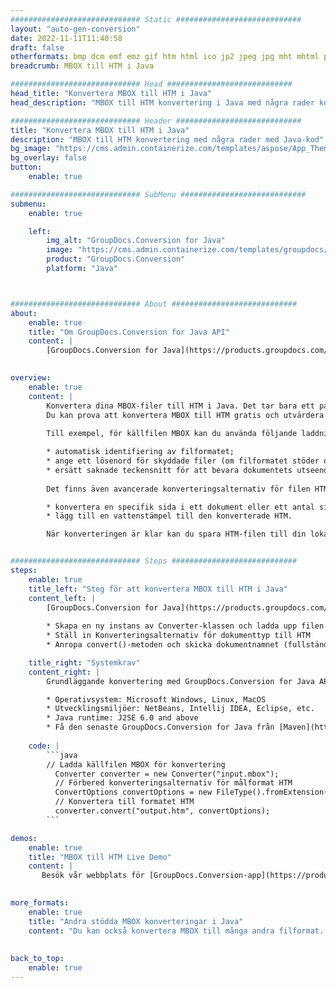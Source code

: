 ```yaml
---
############################# Static ############################
layout: "auto-gen-conversion"
date: 2022-11-11T11:40:58
draft: false
otherformats: bmp dcm emf emz gif htm html ico jp2 jpeg jpg mht mhtml png psb psd svg svgz tga tif tiff webp wmf wmz
breadcrumb: MBOX till HTM i Java

############################# Head ############################
head_title: "Konvertera MBOX till HTM i Java"
head_description: "MBOX till HTM konvertering i Java med några rader kod. Konvertera över 160 filformat med hjälp av GroupDocs dokumentkonverterings-API för Java"

############################# Header ############################
title: "Konvertera MBOX till HTM i Java"
description: "MBOX till HTM konvertering med några rader med Java-kod"
bg_image: "https://cms.admin.containerize.com/templates/aspose/App_Themes/V3/images/bg/header1.png"
bg_overlay: false
button:
    enable: true

############################# SubMenu ############################
submenu:
    enable: true

    left:
        img_alt: "GroupDocs.Conversion for Java"
        image: "https://cms.admin.containerize.com/templates/groupdocs/images/product-logos/90x90-noborder/groupdocs-conversion-java.png"
        product: "GroupDocs.Conversion"
        platform: "Java"



############################# About ############################
about:
    enable: true
    title: "Om GroupDocs.Conversion for Java API"
    content: |
        [GroupDocs.Conversion for Java](https://products.groupdocs.com/conversion/java/) är ett avancerat filformatkonverterings-API för konvertering mellan populära bild- och dokumentformat som Microsoft Office, OpenDocument, PDF, HTML, e-post, CAD. och mycket mer med bara några rader kod. Det inbyggda API:t upptäcker automatiskt formaten för originaldokumenten och erbjuder många alternativ för att anpassa de konverterade dokumenten. Tillsammans med funktionen att extrahera information från ett dokument, stöder den också cachelagring av konverteringsresultaten till den lokala disken som standard. Men alla typer av cachelagring kan stödjas genom att implementera lämpliga gränssnitt - Amazon S3, Dropbox, Google Drive, Windows Azure, Reddis eller andra.
    

overview:
    enable: true
    content: |
        Konvertera dina MBOX-filer till HTM i Java. Det tar bara ett par rader med Java-kod på valfri plattform, som Windows, Linux, macOS.
        Du kan prova att konvertera MBOX till HTM gratis och utvärdera kvaliteten på konverteringsresultaten. Tillsammans med enkla filkonverteringsskript kan du prova mer sofistikerade alternativ för att ladda källfilen MBOX och lagra HTM-utdata. 
        
        Till exempel, för källfilen MBOX kan du använda följande laddningsalternativ:

        * automatisk identifiering av filformatet;
        * ange ett lösenord för skyddade filer (om filformatet stöder det);
        * ersätt saknade teckensnitt för att bevara dokumentets utseende.
        
        Det finns även avancerade konverteringsalternativ för filen HTM:

        * konvertera en specifik sida i ett dokument eller ett antal sidor;
        * lägg till en vattenstämpel till den konverterade HTM.

        När konverteringen är klar kan du spara HTM-filen till din lokala filsökväg eller till tredje parts lagring såsom FTP, Amazon S3, Google Drive, Dropbox etc. Observera - för att konvertera MBOX till HTM behöver du inte installera någon ytterligare programvara, såsom MS Office, Open Office, Adobe Acrobat Reader etc.


############################# Steps ############################
steps:
    enable: true
    title_left: "Steg för att konvertera MBOX till HTM i Java"
    content_left: |
        [GroupDocs.Conversion for Java](https://products.groupdocs.com/conversion/java/) låter utvecklare enkelt konvertera MBOX fil till HTM med några rader kod.
        
        * Skapa en ny instans av Converter-klassen och ladda upp filen MBOX med den fullständiga sökvägen
        * Ställ in Konverteringsalternativ för dokumenttyp till HTM
        * Anropa convert()-metoden och skicka dokumentnamnet (fullständig sökväg) och formatet (HTM) som en parameter

    title_right: "Systemkrav"
    content_right: |
        Grundläggande konvertering med GroupDocs.Conversion for Java API kan göras med bara några rader kod. Våra API:er stöds på alla större plattformar och operativsystem. Innan du kör koden nedan, se till att du har följande förutsättningar installerade på ditt system.

        * Operativsystem: Microsoft Windows, Linux, MacOS
        * Utvecklingsmiljöer: NetBeans, Intellij IDEA, Eclipse, etc.
        * Java runtime: J2SE 6.0 and above
        * Få den senaste GroupDocs.Conversion for Java från [Maven](https://repository.groupdocs.com/webapp/#/artifacts/browse/tree/General/repo/com/groupdocs/groupdocs-conversion)
         
    code: |
        ```java    
        // Ladda källfilen MBOX för konvertering
          Converter converter = new Converter("input.mbox");
          // Förbered konverteringsalternativ för målformat HTM
          ConvertOptions convertOptions = new FileType().fromExtension("htm").getConvertOptions();
          // Konvertera till formatet HTM
          converter.convert("output.htm", convertOptions);
        ```

demos:
    enable: true
    title: "MBOX till HTM Live Demo"
    content: |
       Besök vår webbplats för [GroupDocs.Conversion-app](https://products.groupdocs.app/conversion/family) och försök konvertera MBOX till HTM nu. Den kostnadsfria demon har följande fördelar
          

more_formats:
    enable: true
    title: "Andra stödda MBOX konverteringar i Java"
    content: "Du kan också konvertera MBOX till många andra filformat. Se listan nedan."
       
       
back_to_top:
    enable: true
---
```

